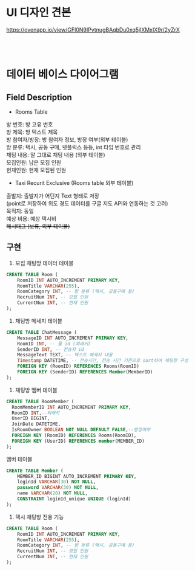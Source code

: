 # UI 디자인 견본
https://ovenapp.io/view/GFI0N9IPvtnugBAqbDu0xq5jlXMxIX9r/2yZrX

<br/><br/>

# 데이터 베이스 다이어그램

## **Field Description**

- Rooms Table

방 번호: 방 고유 번호<br/>
방 제목: 방 텍스트 제목<br/>
방 참여자/방장: 방 참여자 정보, 방장 여부(외부 테이블)<br/>
방 분류: 택시, 공동 구매, 넷플릭스 등등, int 타입 번호로 관리<br/>
채팅 내용: 말 그대로 채팅 내용 (외부 테이블)<br/>
모집인원: 남은 모집 인원<br/>
현재인원: 현재 모집된 인원

- Taxi Recurit Exclusive (Rooms table 외부 테이블)

출발지: 출발지가 어딘지 Text 형태로 저장<br/>
(point로 저장하여 위도 경도 데이터를 구글 지도 API와 연동하는 것 고려)<br/>
목적지: 동일 <br/>
예상 비용: 예상 택시비<br/>
~~해시태그 (보류, 외부 테이블)~~



## **구현**

1. 모집 채팅방 데이터 테이블

```sql
CREATE TABLE Room (
	RoomID INT AUTO_INCREMENT PRIMARY KEY,
	RoomTitle VARCHAR(255),
	RoomCategory INT, -- 방 분류 (택시, 공동구매 등)
	RecruitNum INT, -- 모집 인원
	CurrentNum INT, -- 현재 인원
);
```

1. 채팅방 메세지 테이블

```sql
CREATE TABLE ChatMessage (
	MessageID INT AUTO_INCREMENT PRIMARY KEY,
	RoomID INT, -- 룸 id (외래키)
	SenderID INT, -- 전송자 id
	MessageText TEXT, -- 텍스트 메세지 내용
	Timestamp DATETIME, -- 전송시간, 전송 시간 기준으로 sort하여 채팅창 구성
	FOREIGN KEY (RoomID) REFERENCES Rooms(RoomID)
    FOREIGN KEY (SenderID) REFERENCES Member(MemberID)
);
```


1. 채팅방 멤버 테이블

```sql
CREATE TABLE RoomMember (
  RoomMemberID INT AUTO_INCREMENT PRIMARY KEY,
  RoomID INT,--외래키
  UserID BIGINT,
  JoinDate DATETIME,
  IsRoomOwner BOOLEAN NOT NULL DEFAULT FALSE,--방장여부
  FOREIGN KEY (RoomID) REFERENCES Rooms(RoomID),
  FOREIGN KEY (UserID) REFERENCES member(MEMBER_ID)
);
```

멤버 테이블

```sql
CREATE TABLE Member (
    MEMBER_ID BIGINT AUTO_INCREMENT PRIMARY KEY,
    loginId VARCHAR(30) NOT NULL,
    password VARCHAR(30) NOT NULL,
    name VARCHAR(20) NOT NULL,
    CONSTRAINT loginId_unique UNIQUE (loginId)
);

```



1. 택시 채팅방 전용 기능

```sql
CREATE TABLE Room (
	RoomID INT AUTO_INCREMENT PRIMARY KEY,
	RoomTitle VARCHAR(255),
	RoomCategory INT, -- 방 분류 (택시, 공동구매 등)
	RecruitNum INT, -- 모집 인원
	CurrentNum INT, -- 현재 인원
);
```
